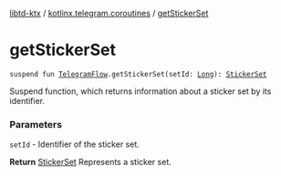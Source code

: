 [libtd-ktx](../index.md) / [kotlinx.telegram.coroutines](index.md) / [getStickerSet](./get-sticker-set.md)

# getStickerSet

`suspend fun `[`TelegramFlow`](../kotlinx.telegram.core/-telegram-flow/index.md)`.getStickerSet(setId: `[`Long`](https://kotlinlang.org/api/latest/jvm/stdlib/kotlin/-long/index.html)`): `[`StickerSet`](https://tdlibx.github.io/td/docs/org/drinkless/td/libcore/telegram/TdApi/StickerSet.html)

Suspend function, which returns information about a sticker set by its identifier.

### Parameters

`setId` - Identifier of the sticker set.

**Return**
[StickerSet](https://tdlibx.github.io/td/docs/org/drinkless/td/libcore/telegram/TdApi/StickerSet.html) Represents a sticker set.

